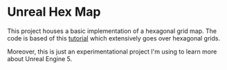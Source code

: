 # Unreal Hex Map
This project houses a basic implementation of a hexagonal grid map. The code is based of this [tutorial](https://www.redblobgames.com/grids/hexagons/) which extensively goes over hexagonal grids. 

Moreover, this is just an experimentational project I'm using to learn more about Unreal Engine 5.